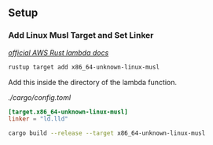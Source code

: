 ## Setup

### Add Linux Musl Target and Set Linker

_[official AWS Rust lambda docs](https://docs.aws.amazon.com/sdk-for-rust/latest/dg/lambda.html)_

```sh
rustup target add x86_64-unknown-linux-musl
```

Add this inside the directory of the lambda function.

_./cargo/config.toml_

```toml
[target.x86_64-unknown-linux-musl]
linker = "ld.lld"
```

```sh
cargo build --release --target x86_64-unknown-linux-musl
```
